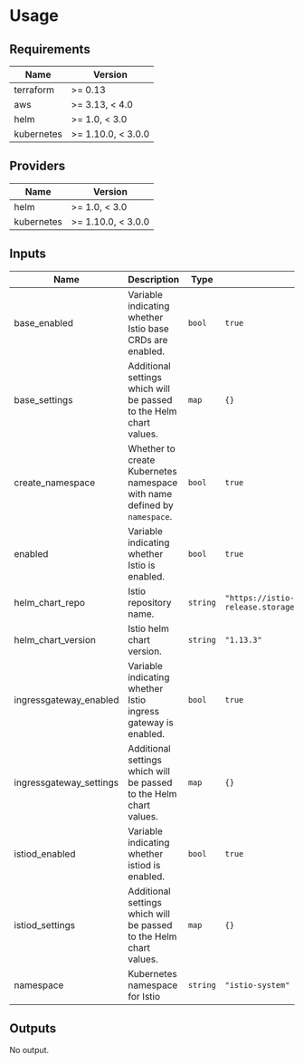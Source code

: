 # Usage
<!--- BEGIN_TF_DOCS --->

## Requirements

| Name | Version |
|------|---------|
| terraform | >= 0.13 |
| aws | >= 3.13, < 4.0 |
| helm | >= 1.0, < 3.0 |
| kubernetes | >= 1.10.0, < 3.0.0 |

## Providers

| Name | Version |
|------|---------|
| helm | >= 1.0, < 3.0 |
| kubernetes | >= 1.10.0, < 3.0.0 |

## Inputs

| Name | Description | Type | Default | Required |
|------|-------------|------|---------|:--------:|
| base\_enabled | Variable indicating whether Istio base CRDs are enabled. | `bool` | `true` | no |
| base\_settings | Additional settings which will be passed to the Helm chart values. | `map` | `{}` | no |
| create\_namespace | Whether to create Kubernetes namespace with name defined by `namespace`. | `bool` | `true` | no |
| enabled | Variable indicating whether Istio is enabled. | `bool` | `true` | no |
| helm\_chart\_repo | Istio repository name. | `string` | `"https://istio-release.storage.googleapis.com/charts"` | no |
| helm\_chart\_version | Istio helm chart version. | `string` | `"1.13.3"` | no |
| ingressgateway\_enabled | Variable indicating whether Istio ingress gateway is enabled. | `bool` | `true` | no |
| ingressgateway\_settings | Additional settings which will be passed to the Helm chart values. | `map` | `{}` | no |
| istiod\_enabled | Variable indicating whether istiod is enabled. | `bool` | `true` | no |
| istiod\_settings | Additional settings which will be passed to the Helm chart values. | `map` | `{}` | no |
| namespace | Kubernetes namespace for Istio | `string` | `"istio-system"` | no |

## Outputs

No output.

<!--- END_TF_DOCS --->
